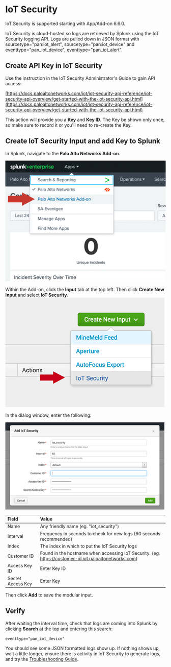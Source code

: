 # IoT Security  

IoT Security is supported starting with App/Add-on 6.6.0.

IoT Security is cloud-hosted so logs are retrieved by Splunk using the IoT Security logging API. Logs are pulled down in JSON format with sourcetype="pan:iot_alert", sourcetype="pan:iot_device" and eventtype="pan_iot_device", eventtype="pan_iot_alert".

## Create API Key in IoT Security

Use the instruction in the IoT Security Administrator's Guide to gain API access:

[https://docs.paloaltonetworks.com/iot/iot-security-api-reference/iot-security-api-overview/get-started-with-the-iot-security-api.html](https://docs.paloaltonetworks.com/iot/iot-security-api-reference/iot-security-api-overview/get-started-with-the-iot-security-api.html)

This action will provide you a **Key** and **Key ID**.  The Key be shown only once, so make sure to record it or you'll need to re-create the Key.

## Create IoT Security Input and add Key to Splunk

In Splunk, navigate to the **Palo Alto Networks Add-on**.

![](/assets/add-on.jpg)

Within the Add-on, click the **Input** tab at the top left.  Then click **Create New Input** and select **IoT Security**.
![](/assets/iot-mod-input.png)


In the dialog window, enter the following:

![](/assets/iot-settings.png)

| Field | Value |
| :--- | :--- |
| Name | Any friendly name (eg. "iot_security") |
| Interval | Frequency in seconds to check for new logs (60 seconds recommended) |
| Index | The index in which to put the IoT Security logs |
| Customer ID | Found in the hostname when accessing IoT Security. (eg. https://customer-id.iot.paloaltonetworks.com) |
| Access Key ID | Enter Key ID |
| Secret Access Key | Enter Key |

Then click **Add** to save the modular input.

## Verify

After waiting the interval time, check that logs are coming into Splunk by clicking **Search** at the top and entering this search:

    eventtype="pan_iot_device"

You should see some JSON formatted logs show up. If nothing shows up, wait a little longer, ensure there is activity in IoT Security to generate logs, and try the [Troubleshooting Guide](troubleshoot.md).